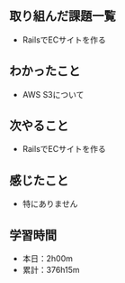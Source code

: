 ## 取り組んだ課題一覧
- RailsでECサイトを作る
## わかったこと
- AWS S3について
## 次やること
- RailsでECサイトを作る
## 感じたこと
- 特にありません
## 学習時間
- 本日：2h00m
- 累計：376h15m
